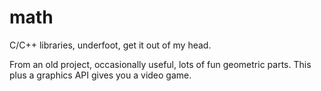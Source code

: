 # math
C/C++ libraries, underfoot, get it out of my head. 

From an old project, occasionally useful, lots of fun geometric parts. 
This plus a graphics API gives you a video game. 
